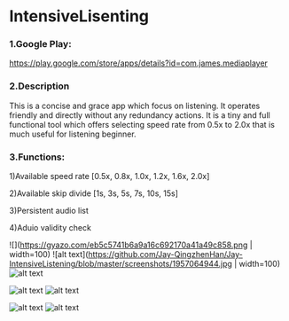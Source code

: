 # IntensiveLisenting
### 1.Google Play:
https://play.google.com/store/apps/details?id=com.james.mediaplayer

### 2.Description
This is a concise and grace app which focus on listening. It operates friendly and directly without any redundancy actions. It is a tiny and full functional tool which offers selecting speed rate from 0.5x to 2.0x that is much useful for listening beginner.

### 3.Functions:
1)Available speed rate  [0.5x, 0.8x, 1.0x, 1.2x, 1.6x, 2.0x]

2)Available skip divide [1s, 3s, 5s, 7s, 10s, 15s]

3)Persistent audio list

4)Aduio validity check

![](https://gyazo.com/eb5c5741b6a9a16c692170a41a49c858.png | width=100)
![alt text](https://github.com/Jay-QingzhenHan/Jay-IntensiveListening/blob/master/screenshots/1957064944.jpg | width=100)
![alt text](https://github.com/Jay-QingzhenHan/Jay-IntensiveListening/blob/master/screenshots/1002828097.jpg)

![alt text](https://github.com/Jay-QingzhenHan/Jay-IntensiveListening/blob/master/screenshots/1403227013.jpg)
![alt text](https://github.com/Jay-QingzhenHan/Jay-IntensiveListening/blob/master/screenshots/1678014421.jpg)

![alt text](https://github.com/Jay-QingzhenHan/Jay-IntensiveListening/blob/master/screenshots/1400622038.jpg)
![alt text](https://github.com/Jay-QingzhenHan/Jay-IntensiveListening/blob/master/screenshots/266001124.jpg)
